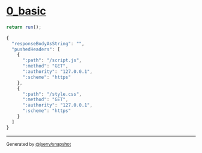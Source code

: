 # [0_basic](../../http2_mtime_304.test.mjs#L90)

```js
return run();
```

```js
{
  "responseBodyAsString": "",
  "pushedHeaders": [
    {
      ":path": "/script.js",
      ":method": "GET",
      ":authority": "127.0.0.1",
      ":scheme": "https"
    },
    {
      ":path": "/style.css",
      ":method": "GET",
      ":authority": "127.0.0.1",
      ":scheme": "https"
    }
  ]
}
```

---

<sub>
  Generated by <a href="https://github.com/jsenv/core/tree/main/packages/tooling/snapshot">@jsenv/snapshot</a>
</sub>

